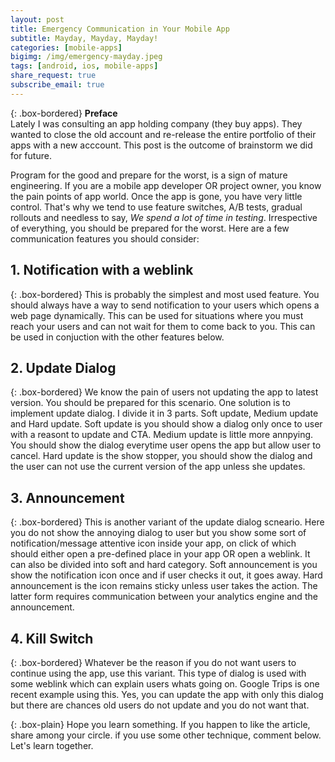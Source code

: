 ```yaml
---
layout: post
title: Emergency Communication in Your Mobile App
subtitle: Mayday, Mayday, Mayday!
categories: [mobile-apps]
bigimg: /img/emergency-mayday.jpeg
tags: [android, ios, mobile-apps]
share_request: true
subscribe_email: true
---
```



{: .box-bordered}
**Preface**<br/> Lately I was consulting an app holding company (they buy apps). They wanted to close the old account and re-release the entire portfolio of their apps with a new acccount. This post is the outcome of brainstorm we did for future.

Program for the good and prepare for the worst, is a sign of mature engineering. If you are a mobile app developer OR project owner, you know the pain points of app world. Once the app is gone, you have very little control. That's why we tend to use feature switches, A/B tests, gradual rollouts and needless to say, *We spend a lot of time in testing*. Irrespective of everything, you should be prepared for the worst. Here are a few communication features you should consider:


## 1. Notification with a weblink

{: .box-bordered}
This is probably the simplest and most used feature. You should always have a way to send notification to your users which opens a web page dynamically. This can be used for situations where you must reach your users and can not wait for them to come back to you. This can be used in conjuction with the other features below.

## 2. Update Dialog

{: .box-bordered}
We know the pain of users not updating the app to latest version. You should be prepared for this scenario. One solution is to implement update dialog. I divide it in 3 parts. Soft update, Medium update and Hard update. Soft update is you should show a dialog only once to user with a reasont to update and CTA. Medium update is little more annpying. You should show the dialog everytime user opens the app but allow user to cancel. Hard update is the show stopper, you should show the dialog and the user can not use the current version of the app unless she updates.

## 3. Announcement

{: .box-bordered}
This is another variant of the update dialog scneario. Here you do not show the annoying dialog to user but you show some sort of notification/message attentive icon inside your app, on click of which should either open a pre-defined place in your app OR open a weblink. It can also be divided into soft and hard category. Soft announcement is you show the notification icon once and if user checks it out, it goes away. Hard announcement is the icon remains sticky unless user takes the action. The latter form requires communication between your analytics engine and the announcement.

## 4. Kill Switch

{: .box-bordered}
Whatever be the reason if you do not want users to continue using the app, use this variant. This type of dialog is used with some weblink which can explain users whats going on. Google Trips is one recent example using this. Yes, you can update the app with only this dialog but there are chances old users do not update and you do not want that.

{: .box-plain}
Hope you learn something. If you happen to like the article, share among your circle. if you use some other technique, comment below. Let's learn together.